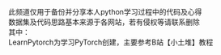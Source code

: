 此频道仅用于备份并分享本人python学习过程中的代码及心得  
数据集及代码思路基本来源于各网站，若有侵权等请联系删除  
其中：  
LearnPytorch为学习PyTorch创建，主要参考B站【小土堆】教程

